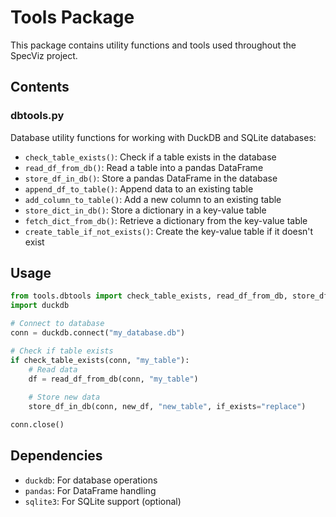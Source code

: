 # Tools Package

This package contains utility functions and tools used throughout the SpecViz project.

## Contents

### dbtools.py
Database utility functions for working with DuckDB and SQLite databases:

- `check_table_exists()`: Check if a table exists in the database
- `read_df_from_db()`: Read a table into a pandas DataFrame
- `store_df_in_db()`: Store a pandas DataFrame in the database
- `append_df_to_table()`: Append data to an existing table
- `add_column_to_table()`: Add a new column to an existing table
- `store_dict_in_db()`: Store a dictionary in a key-value table
- `fetch_dict_from_db()`: Retrieve a dictionary from the key-value table
- `create_table_if_not_exists()`: Create the key-value table if it doesn't exist

## Usage

```python
from tools.dbtools import check_table_exists, read_df_from_db, store_df_in_db
import duckdb

# Connect to database
conn = duckdb.connect("my_database.db")

# Check if table exists
if check_table_exists(conn, "my_table"):
    # Read data
    df = read_df_from_db(conn, "my_table")
    
    # Store new data
    store_df_in_db(conn, new_df, "new_table", if_exists="replace")

conn.close()
```

## Dependencies

- `duckdb`: For database operations
- `pandas`: For DataFrame handling
- `sqlite3`: For SQLite support (optional) 